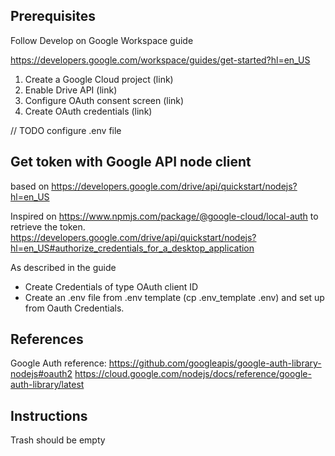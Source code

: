 Prerequisites
---
Follow Develop on Google Workspace guide

https://developers.google.com/workspace/guides/get-started?hl=en_US

1. Create a Google Cloud project (link)
2. Enable Drive API (link)
3. Configure OAuth consent screen (link)
4. Create OAuth credentials (link)

// TODO configure .env file

Get token with Google API node client
--
based on https://developers.google.com/drive/api/quickstart/nodejs?hl=en_US


Inspired on https://www.npmjs.com/package/@google-cloud/local-auth to retrieve the token.
https://developers.google.com/drive/api/quickstart/nodejs?hl=en_US#authorize_credentials_for_a_desktop_application

As described in the guide
- Create Credentials of type OAuth client ID
- Create an .env file from .env template (cp .env_template .env) and set up from Oauth Credentials.

References
---

Google Auth reference:
https://github.com/googleapis/google-auth-library-nodejs#oauth2
https://cloud.google.com/nodejs/docs/reference/google-auth-library/latest


Instructions
---
Trash should be empty
